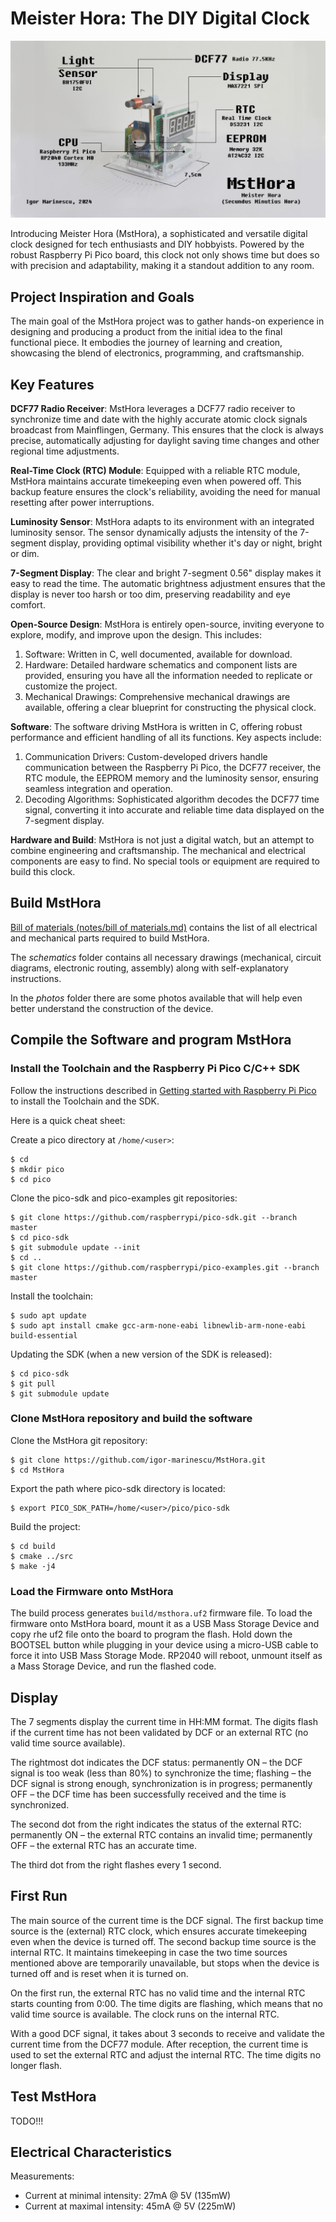 # Meister Hora: The DIY Digital Clock

![MstHora intro](intro.jpg "MstHora intro")

Introducing Meister Hora (MstHora), a sophisticated and versatile digital clock designed for tech enthusiasts and DIY hobbyists. Powered by the robust Raspberry Pi Pico board, this clock not only shows time but does so with precision and adaptability, making it a standout addition to any room.

## Project Inspiration and Goals

The main goal of the MstHora project was to gather hands-on experience in designing and producing a product from the initial idea to the final functional piece. It embodies the journey of learning and creation, showcasing the blend of electronics, programming, and craftsmanship.

## Key Features

**DCF77 Radio Receiver**: MstHora leverages a DCF77 radio receiver to synchronize time and date with the highly accurate atomic clock signals broadcast from Mainflingen, Germany. This ensures that the clock is always precise, automatically adjusting for daylight saving time changes and other regional time adjustments.

**Real-Time Clock (RTC) Module**: Equipped with a reliable RTC module, MstHora maintains accurate timekeeping even when powered off. This backup feature ensures the clock's reliability, avoiding the need for manual resetting after power interruptions.

**Luminosity Sensor**: MstHora adapts to its environment with an integrated luminosity sensor. The sensor dynamically adjusts the intensity of the 7-segment display, providing optimal visibility whether it's day or night, bright or dim.

**7-Segment Display**: The clear and bright 7-segment 0.56" display makes it easy to read the time. The automatic brightness adjustment ensures that the display is never too harsh or too dim, preserving readability and eye comfort.

**Open-Source Design**: MstHora is entirely open-source, inviting everyone to explore, modify, and improve upon the design. This includes:

1. Software: Written in C, well documented, available for download.
2. Hardware: Detailed hardware schematics and component lists are provided, ensuring you have all the information needed to replicate or customize the project.
3. Mechanical Drawings: Comprehensive mechanical drawings are available, offering a clear blueprint for constructing the physical clock.

**Software**: The software driving MstHora is written in C, offering robust performance and efficient handling of all its functions. Key aspects include:
1. Communication Drivers: Custom-developed drivers handle communication between the Raspberry Pi Pico, the DCF77 receiver, the RTC module, the EEPROM memory and the luminosity sensor, ensuring seamless integration and operation. 
2. Decoding Algorithms: Sophisticated algorithm decodes the DCF77 time signal, converting it into accurate and reliable time data displayed on the 7-segment display.

**Hardware and Build**: MstHora is not just a digital watch, but an attempt to combine engineering and craftsmanship. The mechanical and electrical components are easy to find. No special tools or equipment are required to build this clock.

## Build MstHora

[Bill of materials (notes/bill of materials.md)](./notes/bill%20of%20materials.md) contains the list of all electrical and mechanical parts required to build MstHora.

The *schematics* folder contains all necessary drawings (mechanical, circuit diagrams, electronic routing, assembly) along with self-explanatory instructions.

In the *photos* folder there are some photos available that will help even better understand the construction of the device.


## Compile the Software and program MstHora

### Install the Toolchain and the Raspberry Pi Pico C/C++ SDK

Follow the instructions described in [Getting started with Raspberry Pi Pico](https://datasheets.raspberrypi.com/pico/getting-started-with-pico.pdf) to install the Toolchain and the SDK.

Here is a quick cheat sheet:

Create a pico directory at `/home/<user>`:

```
$ cd 
$ mkdir pico
$ cd pico
```

Clone the pico-sdk and pico-examples git repositories:

```
$ git clone https://github.com/raspberrypi/pico-sdk.git --branch master
$ cd pico-sdk
$ git submodule update --init
$ cd ..
$ git clone https://github.com/raspberrypi/pico-examples.git --branch master
```

Install the toolchain:

```
$ sudo apt update
$ sudo apt install cmake gcc-arm-none-eabi libnewlib-arm-none-eabi build-essential
```

Updating the SDK (when a new version of the SDK is released):

```
$ cd pico-sdk
$ git pull
$ git submodule update
```

### Clone MstHora repository and build the software

Clone the MstHora git repository:

```
$ git clone https://github.com/igor-marinescu/MstHora.git
$ cd MstHora
```

Export the path where pico-sdk directory is located:

```
$ export PICO_SDK_PATH=/home/<user>/pico/pico-sdk
```

Build the project:

```
$ cd build
$ cmake ../src
$ make -j4
```

### Load the Firmware onto MstHora

The build process generates `build/msthora.uf2` firmware file. To load the firmware onto MstHora board, mount it as a USB Mass Storage Device and copy rhe uf2 file onto the board to program the flash. Hold down the BOOTSEL button while plugging in your device using a micro-USB cable to force it into USB Mass Storage Mode. RP2040 will reboot, unmount itself as a Mass Storage Device, and run the flashed code.

## Display

The 7 segments display the current time in HH:MM format. The digits flash if the current time has not been validated by DCF or an external RTC (no valid time source available).

The rightmost dot indicates the DCF status: permanently ON – the DCF signal is too weak (less than 80%) to synchronize the time; flashing – the DCF signal is strong enough, synchronization is in progress; permanently OFF – the DCF time has been successfully received and the time is synchronized.

The second dot from the right indicates the status of the external RTC: permanently ON – the external RTC contains an invalid time; permanently OFF – the external RTC has an accurate time.

The third dot from the right flashes every 1 second.

## First Run

The main source of the current time is the DCF signal. The first backup time source is the (external) RTC clock, which ensures accurate timekeeping even when the device is turned off. The second backup time source is the internal RTC. It maintains timekeeping in case the two time sources mentioned above are temporarily unavailable, but stops when the device is turned off and is reset when it is turned on.

On the first run, the external RTC has no valid time and the internal RTC starts counting from 0:00. The time digits are flashing, which means that no valid time source is available. The clock runs on the internal RTC. 

With a good DCF signal, it takes about 3 seconds to receive and validate the current time from the DCF77 module. After reception, the current time is used to set the external RTC and adjust the internal RTC. The time digits no longer flash.


## Test MstHora

TODO!!!

## Electrical Characteristics

Measurements:
- Current at minimal intensity: 27mA @ 5V (135mW)
- Current at maximal intensity: 45mA @ 5V (225mW)
